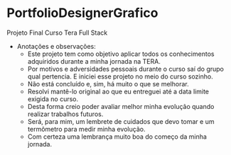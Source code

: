 # PortfolioDesignerGrafico
Projeto Final Curso Tera Full Stack
<ul>
<li> Anotações e observações:
  <ul>
    <li>Este projeto tem como objetivo aplicar todos os conhecimentos adquiridos durante a minha jornada na TERA.</li>
    <li>Por motivos e adversidades pessoais durante o curso saí do grupo qual pertencia. E iniciei esse projeto no meio do curso sozinho.</li>
    <li>Não está concluído e, sim, há muito o que se melhorar.</li>
    <li>Resolvi mantê-lo original ao que eu entreguei até a data limite exigida no curso.</li>
    <li>Desta forma creio poder avaliar melhor minha evolução quando realizar trabalhos futuros.</li>
    <li>Será, para mim, um lembrete de cuidados que devo tomar e um termômetro para medir minha evolução.</li>
    <li>Com certeza uma lembrança muito boa do começo da minha jornada. </li>
  </ul>
</li>
</ul>
 

 
 



